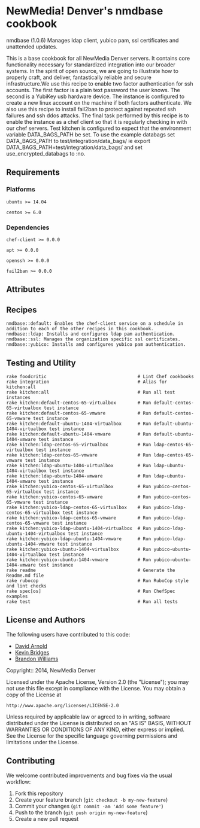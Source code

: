 
NewMedia! Denver's nmdbase cookbook
=============================

nmdbase (1.0.6) Manages ldap client, yubico pam, ssl certificates and unattended updates.

This is a base cookbook for all NewMedia Denver servers. It contains core functionality necessary for standardized integration into our broader systems. In the spirit of open source, we are going to illustrate how to properly craft, and deliver, fantastically reliable and secure infrastructure.We use this recipe to enable two factor authentication for ssh accounts. The first factor is a plain text password the user knows. The second is a YubiKey usb hardware device. The instance is configured to create a new linux account on the machine if both factors authenticate. We also use this recipe to install fail2ban to protect against repeated ssh failures and ssh ddos attacks. The final task performed by this recipe is to enable the instance as a chef client so that it is regularly checking in with our chef servers. Test kitchen is configured to expect that the environment variable DATA_BAGS_PATH be set.  To use the example databags set DATA_BAGS_PATH to test/integration/data_bags/ ie export DATA_BAGS_PATH=test/integration/data_bags/ and set use_encrypted_databags to :no.

Requirements
------------

### Platforms

`ubuntu >= 14.04`

`centos >= 6.0`

### Dependencies

`chef-client >= 0.0.0`

`apt >= 0.0.0`

`openssh >= 0.0.0`

`fail2ban >= 0.0.0`


Attributes
----------

    

Recipes
-------

    nmdbase::default: Enables the chef-client service on a schedule in addition to each of the other recipes in this cookbook.
    nmdbase::ldap: Installs and configures ldap pam authentication.
    nmdbase::ssl: Manages the organization specific ssl certificates.
    nmdbase::yubico: Installs and configures yubico pam authentication.
    

Testing and Utility
-------

    rake foodcritic                                  # Lint Chef cookbooks
    rake integration                                 # Alias for kitchen:all
    rake kitchen:all                                 # Run all test instances
    rake kitchen:default-centos-65-virtualbox        # Run default-centos-65-virtualbox test instance
    rake kitchen:default-centos-65-vmware            # Run default-centos-65-vmware test instance
    rake kitchen:default-ubuntu-1404-virtualbox      # Run default-ubuntu-1404-virtualbox test instance
    rake kitchen:default-ubuntu-1404-vmware          # Run default-ubuntu-1404-vmware test instance
    rake kitchen:ldap-centos-65-virtualbox           # Run ldap-centos-65-virtualbox test instance
    rake kitchen:ldap-centos-65-vmware               # Run ldap-centos-65-vmware test instance
    rake kitchen:ldap-ubuntu-1404-virtualbox         # Run ldap-ubuntu-1404-virtualbox test instance
    rake kitchen:ldap-ubuntu-1404-vmware             # Run ldap-ubuntu-1404-vmware test instance
    rake kitchen:yubico-centos-65-virtualbox         # Run yubico-centos-65-virtualbox test instance
    rake kitchen:yubico-centos-65-vmware             # Run yubico-centos-65-vmware test instance
    rake kitchen:yubico-ldap-centos-65-virtualbox    # Run yubico-ldap-centos-65-virtualbox test instance
    rake kitchen:yubico-ldap-centos-65-vmware        # Run yubico-ldap-centos-65-vmware test instance
    rake kitchen:yubico-ldap-ubuntu-1404-virtualbox  # Run yubico-ldap-ubuntu-1404-virtualbox test instance
    rake kitchen:yubico-ldap-ubuntu-1404-vmware      # Run yubico-ldap-ubuntu-1404-vmware test instance
    rake kitchen:yubico-ubuntu-1404-virtualbox       # Run yubico-ubuntu-1404-virtualbox test instance
    rake kitchen:yubico-ubuntu-1404-vmware           # Run yubico-ubuntu-1404-vmware test instance
    rake readme                                      # Generate the Readme.md file
    rake rubocop                                     # Run RuboCop style and lint checks
    rake spec[os]                                    # Run ChefSpec examples
    rake test                                        # Run all tests


License and Authors
------------------

The following users have contributed to this code:
  * [David Arnold](https://github.com/DavidXArnold)
  * [Kevin Bridges](https://github.com/cyberswat)
  * [Brandon Williams](https://github.com/bw411)



Copyright:: 2014, NewMedia Denver

Licensed under the Apache License, Version 2.0 (the "License");
you may not use this file except in compliance with the License.
You may obtain a copy of the License at

    http://www.apache.org/licenses/LICENSE-2.0

Unless required by applicable law or agreed to in writing, software
distributed under the License is distributed on an "AS IS" BASIS,
WITHOUT WARRANTIES OR CONDITIONS OF ANY KIND, either express or implied.
See the License for the specific language governing permissions and
limitations under the License.

Contributing
------------

We welcome contributed improvements and bug fixes via the usual workflow:

1. Fork this repository
2. Create your feature branch (`git checkout -b my-new-feature`)
3. Commit your changes (`git commit -am 'Add some feature'`)
4. Push to the branch (`git push origin my-new-feature`)
5. Create a new pull request
